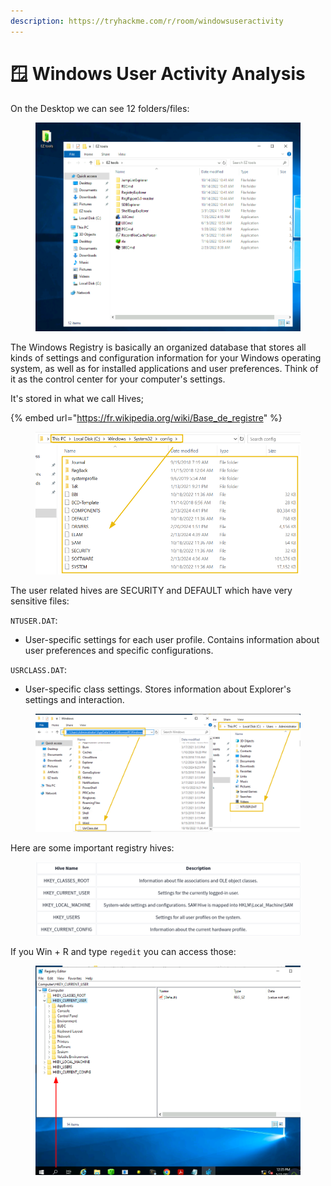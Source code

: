 ```yaml
---
description: https://tryhackme.com/r/room/windowsuseractivity
---
```


# 🪟 Windows User Activity Analysis

On the Desktop we can see 12 folders/files:

<figure><img src="../../.gitbook/assets/image (1).png" alt=""><figcaption></figcaption></figure>

The Windows Registry is basically an organized database that stores all kinds of settings and configuration information for your Windows operating system, as well as for installed applications and user preferences. Think of it as the control center for your computer's settings.

It's stored in what we call Hives;

{% embed url="https://fr.wikipedia.org/wiki/Base_de_registre" %}

<figure><img src="../../.gitbook/assets/image (1) (1).png" alt=""><figcaption></figcaption></figure>

The user related hives are SECURITY and DEFAULT which have very sensitive files:

`NTUSER.DAT`:

* User-specific settings for each user profile. Contains information about user preferences and specific configurations.

`USRCLASS.DAT`:

* User-specific class settings. Stores information about Explorer's settings and interaction.

<figure><img src="../../.gitbook/assets/image (2).png" alt=""><figcaption></figcaption></figure>

Here are some important registry hives:

<figure><img src="../../.gitbook/assets/image (3).png" alt=""><figcaption></figcaption></figure>

If you Win + R and type `regedit` you can access those:

<figure><img src="../../.gitbook/assets/image (4).png" alt=""><figcaption></figcaption></figure>
